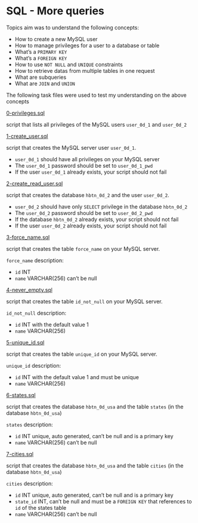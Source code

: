 # SQL - More queries

Topics aim was to understand the following concepts:
* How to create a new MySQL user
* How to manage privileges for a user to a database or table
* What’s a `PRIMARY KEY`
* What’s a `FOREIGN KEY`
* How to use `NOT NULL` and `UNIQUE` constraints
* How to retrieve datas from multiple tables in one request
* What are subqueries
* What are `JOIN` and `UNION`

The following task files were used to test my understanding on the above concepts

[0-privileges.sql](../0x0E-SQL_more_queries/0-privileges.sql)

script that lists all privileges of the MySQL users `user_0d_1` and `user_0d_2`

[1-create_user.sql](../0x0E-SQL_more_queries/1-create_user.sql)

script that creates the MySQL server user `user_0d_1`.

* `user_0d_1` should have all privileges on your MySQL server
* The `user_0d_1` password should be set to `user_0d_1_pwd`
* If the user `user_0d_1` already exists, your script should not fail

[2-create_read_user.sql](../0x0E-SQL_more_queries/2-create_read_user.sql)

script that creates the database `hbtn_0d_2` and the user `user_0d_2`.

* `user_0d_2` should have only `SELECT` privilege in the database `hbtn_0d_2`
* The `user_0d_2` password should be set to `user_0d_2_pwd`
* If the database `hbtn_0d_2` already exists, your script should not fail
* If the user `user_0d_2` already exists, your script should not fail

[3-force_name.sql](../0x0E-SQL_more_queries/3-force_name.sql)

script that creates the table `force_name` on your MySQL server.

`force_name` description:

* `id` INT
* `name` VARCHAR(256) can’t be null

[4-never_empty.sql](../0x0E-SQL_more_queries/4-never_empty.sql)

script that creates the table `id_not_null` on your MySQL server.

`id_not_null` description:

* `id` INT with the default value 1
* `name` VARCHAR(256)

[5-unique_id.sql](../0x0E-SQL_more_queries/5-unique_id.sql)

script that creates the table `unique_id` on your MySQL server.

`unique_id` description:

* `id` INT with the default value 1 and must be unique
* `name` VARCHAR(256)

[6-states.sql](../0x0E-SQL_more_queries/6-states.sql)

script that creates the database `hbtn_0d_usa` and the table `states` (in the database `hbtn_0d_usa`)

`states` description:
* `id` INT unique, auto generated, can’t be null and is a primary key
* `name` VARCHAR(256) can’t be null

[7-cities.sql](../0x0E-SQL_more_queries/7-cities.sql)

script that creates the database `hbtn_0d_usa` and the table `cities` (in the database `hbtn_0d_usa`) 

`cities` description:

* `id` INT unique, auto generated, can’t be null and is a primary key
* `state_id` INT, can’t be null and must be a `FOREIGN KEY` that references to `id` of the states table
* `name` VARCHAR(256) can’t be null

